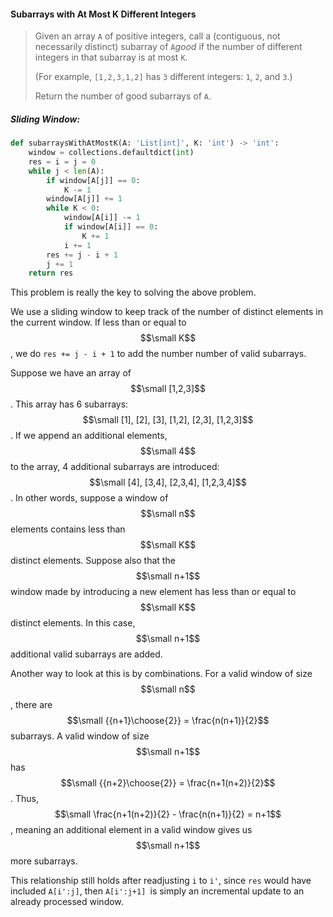 #### Subarrays with At Most K Different Integers

> Given an array `A` of positive integers, call a \(contiguous, not necessarily distinct\) subarray of `A`_good_ if the number of different integers in that subarray is at most `K`.
>
> \(For example, `[1,2,3,1,2]` has `3` different integers: `1`, `2`, and `3`.\)
>
> Return the number of good subarrays of `A`.

##### Sliding Window:

```py
def subarraysWithAtMostK(A: 'List[int]', K: 'int') -> 'int':
    window = collections.defaultdict(int)
    res = i = j = 0
    while j < len(A):
        if window[A[j]] == 0:
            K -= 1
        window[A[j]] += 1
        while K < 0:
            window[A[i]] -= 1
            if window[A[i]] == 0:
                K += 1
            i += 1
        res += j - i + 1
        j += 1
    return res
```

This problem is really the key to solving the above problem.

We use a sliding window to keep track of the number of distinct elements in the current window. If less than or equal to $$\small K$$, we do `res += j - i + 1` to add the number number of valid subarrays.

Suppose we have an array of $$\small [1,2,3]$$. This array has 6 subarrays: $$\small [1], [2], [3], [1,2], [2,3], [1,2,3]$$. If we append an additional elements, $$\small 4$$ to the array, 4 additional subarrays are introduced: $$\small [4], [3,4], [2,3,4], [1,2,3,4]$$. In other words, suppose a window of $$\small n$$ elements contains less than $$\small K$$ distinct elements. Suppose also that the $$\small n+1$$ window made by introducing a new element has less than or equal to $$\small K$$ distinct elements. In this case, $$\small n+1$$ additional valid subarrays are added.

Another way to look at this is by combinations. For a valid window of size $$\small n$$, there are $$\small {{n+1}\choose{2}} = \frac{n(n+1)}{2}$$ subarrays. A valid window of size $$\small n+1$$ has $$\small {{n+2}\choose{2}} = \frac{n+1(n+2)}{2}$$. Thus, $$\small \frac{n+1(n+2)}{2} - \frac{n(n+1)}{2} = n+1$$, meaning an additional element in a valid window gives us $$\small n+1$$ more subarrays.

This relationship still holds after readjusting `i` to `i'`, since `res` would have included `A[i':j]`, then `A[i':j+1] `is simply an incremental update to an already processed window.

